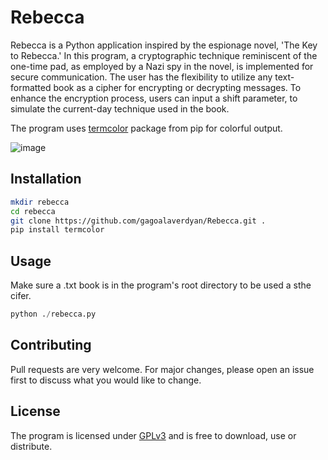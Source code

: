 # Rebecca

Rebecca is a Python application inspired by the espionage novel, 'The Key to Rebecca.' In this program, a cryptographic technique reminiscent of the one-time pad, as employed by a Nazi spy in the novel, is implemented for secure communication. The user has the flexibility to utilize any text-formatted book as a cipher for encrypting or decrypting messages. To enhance the encryption process,
users can input a shift parameter, to simulate the current-day technique used in the book.

The program uses [termcolor](https://pypi.org/project/termcolor/) package from pip for colorful output.

![image](https://i.imgur.com/oMaW2UD.png)

## Installation

```bash
mkdir rebecca
cd rebecca
git clone https://github.com/gagoalaverdyan/Rebecca.git .
pip install termcolor
```

## Usage

Make sure a .txt book is in the program's root directory to be used a sthe cifer.
```python
python ./rebecca.py
```

## Contributing

Pull requests are very welcome. For major changes, please open an issue first
to discuss what you would like to change.

## License

The program is licensed under [GPLv3](https://www.gnu.org/licenses/gpl-3.0.en.html) and is free to download, use or distribute.